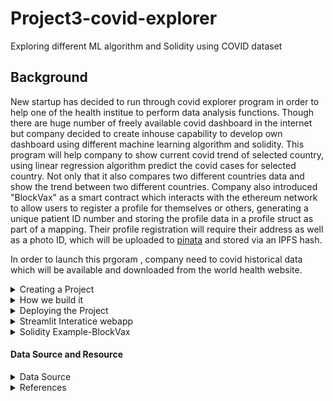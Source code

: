 # Project3-covid-explorer
Exploring different ML algorithm and Solidity using COVID dataset
## Background
New startup has decided to run through covid explorer program in order to help one of the health institue to perform data analysis functions. Though there are huge number of freely available covid dashboard in the internet but company decided to create inhouse capability to develop own dashboard using different machine learning algorithm and solidity.  This program will help company to show current covid trend of selected country, using linear regression algorithm predict the covid cases for selected country. Not only that it also compares two different countries data and show the trend between two different countries. Company also introduced "BlockVax" as a smart contract which interacts with the ethereum network to allow users to register a profile for themselves or others, generating a unique patient ID number and storing the profile data in a profile struct as part of a mapping. Their profile registration will require their address as well as a photo ID, which will be uploaded to [pinata](https://pinata.cloud/) and stored via an IPFS hash.

In order to launch this prgoram , company need to covid historical data which will be available and downloaded from the world health website.

<details>
<summary>Creating a Project</summary>
<p>Detail informaion about project and Team Members</p>

### Details about Project 
This Projec was divided into four parts:
1. Data cleaning and data analysis Part
2. Ceating Dashboard using Python code and machine algorithm to plot different graphs using streamlit
3. Chatboat to communnnicate with the Public for covid related queries.
4. Solidity patient contract to verify whether patient has been vaccinated or not.
This will include:
           * Restriction of provider function use to only providers registered in the contract
           * The vaccine name having to match our stored vaccine names
           * Only valid patient IDs
           * Only registered/valid patient addresses can be inputted

           
### Team Members

* Purvi Doshi

* Antonio Aguilar

* Paulina Filippidis

* Harrison Marcus Clark

* Khushboo Bhatnagar
           
</details>
<details>

<summary>How we build it</summary>
<p>
           
### Build Instruction

1. Based on owid-covid-data.csv file, data has cleaned and removed all the null values.
2. To develop interaticeve webdashboard, different machine learning algorithm was considered and finally team decide to work on *Linear Regreassion* and *Timeseries Analysis*
3. *Correlation Explorer* webpage was another way to represent corelation between few selected columns of the csv file.
4. As per the commoan definition of Linear Regression which is a statistical method for modelling relationship between a dependent variable with a given set of independent variables. From owid-covid-data.csv file team used total_cases as depedent variable and compare with all 50 independent variables. In short, Simple Linear regression method used to show the prediction of total covid cases for selected country.
5. TimeSeries Analysis is comparing data between two countries and displaying graphs for daily new cases and people fully vaccinated in both countries.
6. BlockVax is a smart contract which interacts with the ethereum network to allow users to register a profile for themselves or others, generating a unique patient ID number and storing the profile data in a profile struct as part of a mapping. Their profile registration will require their address as well as a photo ID, which will be uploaded to [pinata](https://pinata.cloud/) and stored via an IPFS hash.
7. Once a profile has been created, registered vaccine providers are able to update vaccine data of vaccinated patients by using the patient's address and ID number and photo URI as part of our token JSON scehma shown below.
8. This function will then mint a non-fungible token using the patient's address and ID number and set the token URI, as well as update the patient's profile with the vaccine data.
9. Modifier's were created to restrsict function access and to ensure only the right data can be inputted, since this contract interacts with a blockchain and hence immutable, we do not want to waste gas fees on data errors or accidentally input incorrect data.
10. Finally, our last function allows the user to search for a patient ID and check if they've been vaccinated
           

### Development Instruction

* pip install streamlit
* pip install altair

### Technology Used

* Python
* Streamlit
* Altair to display graph using streamlit
* Solidity
* Chatboat
* Metamask
* pinata

</p>
</details>

<details>
<summary>Deploying the Project</summary>
<p>
           
### How to run from local machine
To run this application on local gitbash environment, go to the gitbash terminal where streamlit is installed and run the following command on command line:                   __*streamlit run finalmain.py*__
                      
### Steps on How to deploy project in Heroku - Free App

1. Before deploy your app to Heroku, you need to initialize a local Git repository and commit your application code to it. 
The following example demonstrates initializing a Git repository for an app that lives in the finalapp directory:
  
                      $ cd covid-explorer
                      $ git init 
                      $ git add. 
                      $ git commit 
2. Create a Heroku Account [Here](https://signup.heroku.com/) In general, using Heroku is free but in order to get more features like application metrics or free SSL you'll have to pay.
3. Now that you have an account you will have to [download Heroku's Command Line Interface](https://devcenter.heroku.com/articles/getting-started-with-python#set-up).
4. Login to Heroku
![img](Images/heroku_login.PNG)
5. Finally, you can deploy your application to heroku by running *heroku create* in your gitbash commandline to create an Heroku instance.

           1. Type heroku create covid-explorer
           2. Push the code using git repo commands
           
                      $ git add . 
                      $ git commit -m "Final code" 
                      $ git push heroku main 
                      
6. You can check if the application was deployed successfully using heroku ps:scale web=1. 
7. Finally, the application can be opened with heroku open. This will open the app using your default browser.
</p>
 </details>
 <details>
           
  
  
#### Project Images

<summary>Streamlit Interatice webapp</summary>
 <p>
         
#### First Web Page   
![img](Images/first_page1.PNG)     

#### Second Web Page
![img](Images/second_page.PNG)

#### Third Web Page
![img](Images/third_page.PNG)

#### Fourth Web Page
![img](Images/fourth_page.PNG)

</p>
</details>
<details>
<summary>Solidity Example-BlockVax</summary>
<p>
            
 Mapping Struct          | Register Patient Func      | JSON Token Schema                        
  -----------------------|----------------------------|-----------------------
  ![img](Images/image1.png)      | ![img](Images/image2.png) | ![img](Images/image3.png)
  
 Register Provider Func          | Global Variables   | Modifiers                         
  -----------------------|----------------------------|-----------------------
  ![img](Images/image4.png)      | ![img](Images/image5.png) | ![img](Images/image6.png)
  
 
</p>
</details>

#### Data Source and Resource

<details>
<summary>Data Source</summary>
<p>
1. https://github.com/owid/covid-19-data <br>
2. https://ourworldindata.org/covid-vaccinations
</p>
</details>
<details>
<summary>References</summary>
<p>
 1. https://discuss.streamlit.io/ <br>
 2. https://streamlit.io/gallery?type=apps&category=geography-society<br>
 3. https://www.youtube.com/watch?v=k-d27B5hnqc
 4. https://github.com/E-Health/vac-chain/blob/develop/contracts/Encounter.sol
 </p>

</details>

